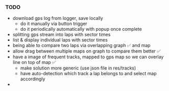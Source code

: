 
### TODO
- download gps log from logger, save locally
    - do it manually via button trigger
    - do it periodically automatically with popup once complete
- splitting gps stream into laps with sector times
- list & display individual laps with sector times
- being able to compare two laps via overlapping graph ✅ and map
- allow drag between multiple maps on graph to compare them better ✅
- have a image of frequent tracks, mapped to gps map so we can overlay line on top of map ✅
    - make solution more generic (use json file in res/tracks)
    - have auto-detection which track a lap belongs to and select map accordingly 
- 
